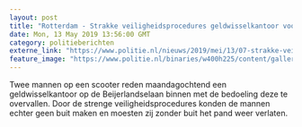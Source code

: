 ```yaml
---
layout: post
title: "Rotterdam - Strakke veiligheidsprocedures geldwisselkantoor voorkomt overval"
date: Mon, 13 May 2019 13:56:00 GMT
category: politieberichten
externe_link: "https://www.politie.nl/nieuws/2019/mei/13/07-strakke-veiligheidsprocedures-geldwisselkantoor-voorkomt-overval.html"
feature_image: "https://www.politie.nl/binaries/w400h225/content/gallery/politie/stockfotos/algemeen/afstortkluis.jpg"
---
```


Twee mannen op een scooter reden maandagochtend een geldwisselkantoor op de Beijerlandselaan binnen met de bedoeling deze te overvallen. Door de strenge veiligheidsprocedures konden de mannen echter geen buit maken en moesten zij zonder buit het pand weer verlaten.
